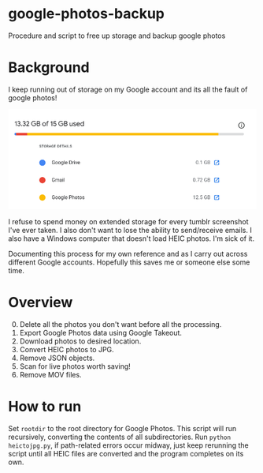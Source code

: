 # google-photos-backup
Procedure and script to free up storage and backup google photos

# Background
I keep running out of storage on my Google account and its all the fault of google photos! 

![](image.png)

I refuse to spend money on extended storage for every tumblr screenshot I've ever taken. I also don't want to lose the ability to send/receive emails. I also have a Windows computer that doesn't load HEIC photos. I'm sick of it.

Documenting this process for my own reference and as I carry out across different Google accounts. Hopefully this saves me or someone else some time.

# Overview
0. Delete all the photos you don't want before all the processing.
1. Export Google Photos data using Google Takeout.
2. Download photos to desired location.
3. Convert HEIC photos to JPG.
4. Remove JSON objects.
5. Scan for live photos worth saving!
6. Remove MOV files.

# How to run
Set `rootdir` to the root directory for Google Photos. This script will run recursively, converting the contents of all subdirectories. Run `python heictojpg.py`, if path-related errors occur midway, just keep rerunning the script until all HEIC files are converted and the program completes on its own.